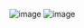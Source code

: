 ![image](https://github.com/woai3c/task/raw/master/picture/task1.jpg)
![image](https://github.com/woai3c/task/raw/master/picture/task2.jpg)
